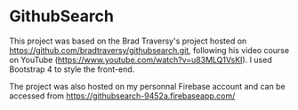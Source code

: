 # GithubSearch

This project was based on the Brad Traversy's project hosted on https://github.com/bradtraversy/githubsearch.git, following his video course on YouTube (https://www.youtube.com/watch?v=u83MLQ1VsKI). I used Bootstrap 4 to style the front-end.

The project was also hosted on my personnal Firebase account and can be accessed from https://githubsearch-9452a.firebaseapp.com/
 
